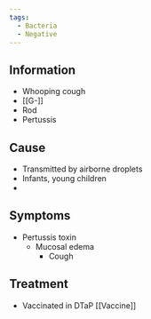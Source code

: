 ```yaml
---
tags:
  - Bacteria
  - Negative
---
```

## Information 
- Whooping cough
- [[G-]]
- Rod
- Pertussis
## Cause
- Transmitted by airborne droplets
- Infants, young children
- 

## Symptoms
- Pertussis toxin
	- Mucosal edema
		- Cough

## Treatment 
- Vaccinated in DTaP [[Vaccine]] 

